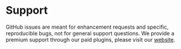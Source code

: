 # Support

GitHub issues are meant for enhancement requests and specific, reproducible bugs, not for general support questions.
We provide a premium support through our paid plugins, please visit our [website](https://polylang.pro/support/).

